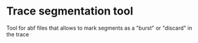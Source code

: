 # Trace segmentation tool

Tool for abf files that allows to mark segments as a "burst" or "discard" in the trace
